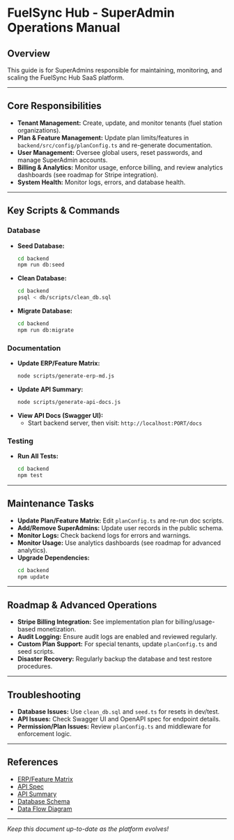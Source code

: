 # FuelSync Hub - SuperAdmin Operations Manual

## Overview
This guide is for SuperAdmins responsible for maintaining, monitoring, and scaling the FuelSync Hub SaaS platform.

---

## Core Responsibilities
- **Tenant Management:** Create, update, and monitor tenants (fuel station organizations).
- **Plan & Feature Management:** Update plan limits/features in `backend/src/config/planConfig.ts` and re-generate documentation.
- **User Management:** Oversee global users, reset passwords, and manage SuperAdmin accounts.
- **Billing & Analytics:** Monitor usage, enforce billing, and review analytics dashboards (see roadmap for Stripe integration).
- **System Health:** Monitor logs, errors, and database health.

---

## Key Scripts & Commands

### Database
- **Seed Database:**
  ```sh
  cd backend
  npm run db:seed
  ```
- **Clean Database:**
  ```sh
  cd backend
  psql < db/scripts/clean_db.sql
  ```
- **Migrate Database:**
  ```sh
  cd backend
  npm run db:migrate
  ```

### Documentation
- **Update ERP/Feature Matrix:**
  ```sh
  node scripts/generate-erp-md.js
  ```
- **Update API Summary:**
  ```sh
  node scripts/generate-api-docs.js
  ```
- **View API Docs (Swagger UI):**
  - Start backend server, then visit: `http://localhost:PORT/docs`

### Testing
- **Run All Tests:**
  ```sh
  cd backend
  npm test
  ```

---

## Maintenance Tasks
- **Update Plan/Feature Matrix:** Edit `planConfig.ts` and re-run doc scripts.
- **Add/Remove SuperAdmins:** Update user records in the public schema.
- **Monitor Logs:** Check backend logs for errors and warnings.
- **Monitor Usage:** Use analytics dashboards (see roadmap for advanced analytics).
- **Upgrade Dependencies:**
  ```sh
  cd backend
  npm update
  ```

---

## Roadmap & Advanced Operations
- **Stripe Billing Integration:** See implementation plan for billing/usage-based monetization.
- **Audit Logging:** Ensure audit logs are enabled and reviewed regularly.
- **Custom Plan Support:** For special tenants, update `planConfig.ts` and seed scripts.
- **Disaster Recovery:** Regularly backup the database and test restore procedures.

---

## Troubleshooting
- **Database Issues:** Use `clean_db.sql` and `seed.ts` for resets in dev/test.
- **API Issues:** Check Swagger UI and OpenAPI spec for endpoint details.
- **Permission/Plan Issues:** Review `planConfig.ts` and middleware for enforcement logic.

---

## References
- [ERP/Feature Matrix](../planning/erp.md)
- [API Spec](../planning/api-spec.yaml)
- [API Summary](../planning/api-summary.md)
- [Database Schema](../database/database-schema.puml)
- [Data Flow Diagram](../database/data-flow-diagram.puml)

---

*Keep this document up-to-date as the platform evolves!*
